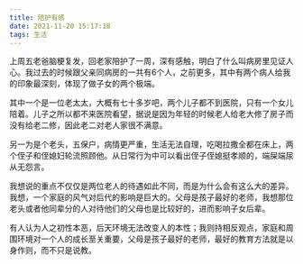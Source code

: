```yaml
---
title: 陪护有感
date: 2021-11-20 15:17:18
tags: 生活
---
```


上周五老爸脑梗复发，回老家陪护了一周，深有感触，明白了什么叫病房里见证人心。我过去的时候跟父亲同病房的一共有6个人，之前更多，其中有两个病人给我的印象最深刻，体现了做子女的两个极端。

<!----more---->

其中一个是一位老太太，大概有七十多岁吧，两个儿子都不到医院，只有一个女儿陪着。儿子之所以都不来医院看望，据说是因为年轻的时候老人给老大修了房子而没有给老二修，因此老二对老人家很不满意。

另一为是个老头，五保户，病情更严重，生活无法自理，吃喝拉撒全都在床上，两个侄子和侄媳妇轮流照顾他。从日常行为中可以看出侄子侄媳挺孝顺的，端屎端尿从无怨言。

我想说的重点不仅仅是两位老人的待遇如此不同，而是为什么会有这么大的差异。我想，一个家庭的风气对后代的影响是巨大的。父母是孩子最好的老师，我想那位老头或者他同辈分的人对待他们的父母也是比较好的，进而影响子女后辈。

有人认为人之初性本恶，后天环境无法改变人的本性；我则持相反观点，家庭和周围环境对一个人的成长至关重要，父母是孩子最好的老师，最好的教育方法就是以身作则，而不只是说教。